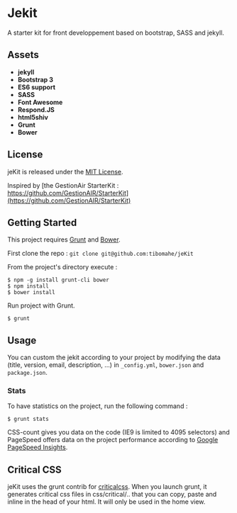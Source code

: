Jekit
===========

A starter kit for front developpement based on bootstrap, SASS and jekyll.

## Assets

- **jekyll**
- **Bootstrap 3**
- **ES6 support**
- **SASS**
- **Font Awesome**
- **Respond.JS**
- **html5shiv**
- **Grunt**
- **Bower**

## License

jeKit is released under the [MIT License](COPYING).

Inspired by [the GestionAir StarterKit : https://github.com/GestionAIR/StarterKit](https://github.com/GestionAIR/StarterKit)

## Getting Started

This project requires [Grunt](http://gruntjs.com/) and [Bower](http://bower.io/).

First clone the repo : `git clone git@github.com:tibomahe/jeKit`

From the project's directory execute :

```
$ npm -g install grunt-cli bower
$ npm install
$ bower install
```

Run project with Grunt.

```
$ grunt
```

## Usage

You can custom the jekit according to your project by modifying the data (title, version, email, description, ...) in `_config.yml`, `bower.json` and `package.json`.


### Stats

To have statistics on the project, run the following command :

```
$ grunt stats
```

CSS-count gives you data on the code (IE9 is limited to 4095 selectors) and PageSpeed offers data on the project performance according to [Google PageSpeed Insights](https://developers.google.com/speed/pagespeed/insights/).

## Critical CSS

jeKit uses the grunt contrib for [criticalcss](https://github.com/filamentgroup/grunt-criticalcss). When you launch grunt, it generates critical css files in css/critical/.. that you can copy, paste and inline in the head of your html. It will only be used in the home view.


